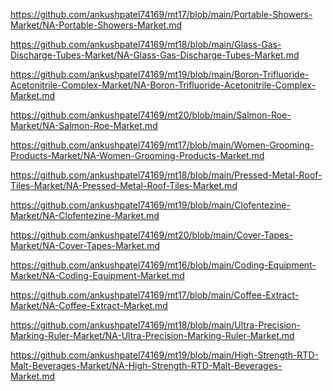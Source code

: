<p><a href="https://github.com/ankushpatel74169/mt17/blob/main/Portable-Showers-Market/NA-Portable-Showers-Market.md">https://github.com/ankushpatel74169/mt17/blob/main/Portable-Showers-Market/NA-Portable-Showers-Market.md</a></p><p><a href="https://github.com/ankushpatel74169/mt18/blob/main/Glass-Gas-Discharge-Tubes-Market/NA-Glass-Gas-Discharge-Tubes-Market.md">https://github.com/ankushpatel74169/mt18/blob/main/Glass-Gas-Discharge-Tubes-Market/NA-Glass-Gas-Discharge-Tubes-Market.md</a></p><p><a href="https://github.com/ankushpatel74169/mt19/blob/main/Boron-Trifluoride-Acetonitrile-Complex-Market/NA-Boron-Trifluoride-Acetonitrile-Complex-Market.md">https://github.com/ankushpatel74169/mt19/blob/main/Boron-Trifluoride-Acetonitrile-Complex-Market/NA-Boron-Trifluoride-Acetonitrile-Complex-Market.md</a></p><p><a href="https://github.com/ankushpatel74169/mt20/blob/main/Salmon-Roe-Market/NA-Salmon-Roe-Market.md">https://github.com/ankushpatel74169/mt20/blob/main/Salmon-Roe-Market/NA-Salmon-Roe-Market.md</a></p><p><a href="https://github.com/ankushpatel74169/mt17/blob/main/Women-Grooming-Products-Market/NA-Women-Grooming-Products-Market.md">https://github.com/ankushpatel74169/mt17/blob/main/Women-Grooming-Products-Market/NA-Women-Grooming-Products-Market.md</a></p><p><a href="https://github.com/ankushpatel74169/mt18/blob/main/Pressed-Metal-Roof-Tiles-Market/NA-Pressed-Metal-Roof-Tiles-Market.md">https://github.com/ankushpatel74169/mt18/blob/main/Pressed-Metal-Roof-Tiles-Market/NA-Pressed-Metal-Roof-Tiles-Market.md</a></p><p><a href="https://github.com/ankushpatel74169/mt19/blob/main/Clofentezine-Market/NA-Clofentezine-Market.md">https://github.com/ankushpatel74169/mt19/blob/main/Clofentezine-Market/NA-Clofentezine-Market.md</a></p><p><a href="https://github.com/ankushpatel74169/mt20/blob/main/Cover-Tapes-Market/NA-Cover-Tapes-Market.md">https://github.com/ankushpatel74169/mt20/blob/main/Cover-Tapes-Market/NA-Cover-Tapes-Market.md</a></p><p><a href="https://github.com/ankushpatel74169/mt16/blob/main/Coding-Equipment-Market/NA-Coding-Equipment-Market.md">https://github.com/ankushpatel74169/mt16/blob/main/Coding-Equipment-Market/NA-Coding-Equipment-Market.md</a></p><p><a href="https://github.com/ankushpatel74169/mt17/blob/main/Coffee-Extract-Market/NA-Coffee-Extract-Market.md">https://github.com/ankushpatel74169/mt17/blob/main/Coffee-Extract-Market/NA-Coffee-Extract-Market.md</a></p><p><a href="https://github.com/ankushpatel74169/mt18/blob/main/Ultra-Precision-Marking-Ruler-Market/NA-Ultra-Precision-Marking-Ruler-Market.md">https://github.com/ankushpatel74169/mt18/blob/main/Ultra-Precision-Marking-Ruler-Market/NA-Ultra-Precision-Marking-Ruler-Market.md</a></p><p><a href="https://github.com/ankushpatel74169/mt19/blob/main/High-Strength-RTD-Malt-Beverages-Market/NA-High-Strength-RTD-Malt-Beverages-Market.md">https://github.com/ankushpatel74169/mt19/blob/main/High-Strength-RTD-Malt-Beverages-Market/NA-High-Strength-RTD-Malt-Beverages-Market.md</a></p>

